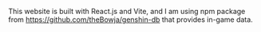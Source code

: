 This website is built with React.js and Vite, and I am using npm package from https://github.com/theBowja/genshin-db that provides in-game data.
